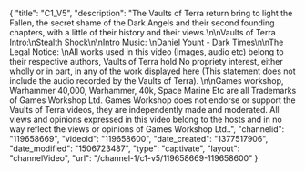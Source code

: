 {
    "title": "C1_V5",
    "description": "The Vaults of Terra return bring to light the Fallen, the secret shame of the Dark Angels and their second founding chapters, with a little of their history and their views.\n\nVaults of Terra Intro:\nStealth Shock\n\nIntro Music: \nDaniel Yount - Dark Times\n\nThe Legal Notice: \nAll works used in this video (Images, audio etc) belong to their respective authors, Vaults of Terra hold No propriety interest, either wholly or in part, in any of the work displayed here (This statement does not include the audio recorded by the Vaults of Terra). \n\nGames workshop, Warhammer 40,000, Warhammer, 40k, Space Marine Etc are all Trademarks of Games Workshop Ltd. Games Workshop does not endorse or support the Vaults of Terra videos, they are independently made and moderated. All views and opinions expressed in this video belong to the hosts and in no way reflect the views or opinions of Games Workshop Ltd..",
    "channelid": "119658669",
    "videoid": "119658600",
    "date_created": "1377517906",
    "date_modified": "1506723487",
    "type": "captivate",
    "layout": "channelVideo",
    "url": "\/channel-1\/c1-v5\/119658669-119658600"
}